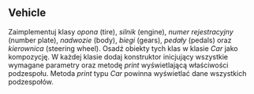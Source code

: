 ## Vehicle

Zaimplementuj klasy *opona* (tire), *silnik* (engine), *numer rejestracyjny* (number plate), *nadwozie* (body), *biegi* (gears), *pedały* (pedals) oraz *kierownica* (steering wheel). Osadź obiekty tych klas w klasie *Car* jako kompozycję. W każdej klasie dodaj konstruktor inicjujący wszystkie wymagane parametry oraz metodę *print* wyświetlającą właściwości podzespołu. Metoda *print* typu *Car* powinna wyświetlać dane wszystkich podzespołów.
